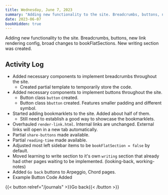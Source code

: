 ```yaml
---
title: Wednesday, June 7, 2023
summary: "Adding new functionality to the site. Breadcrumbs, buttons, new link rendering config, broad changes to bookFlatSections. New writing section was created."
date: 2023-06-07
bookHidden: true
---
```


Adding new functionality to the site. Breadcrumbs, buttons, new link rendering config, broad changes to bookFlatSections. New writing section was created.

## Activity Log

- Added necessary components to implement breadcrumbs throughout the site.
  - Created partial template to temporarily store the code.
- Added necessary components to implement buttons throughout the site.
  - Button class `button` created.
  - Button class `bbutton` created. Features smaller padding and different symbol.
- Started adding bookmarklets to the site. Added about half of them.
  - Still need to establish a good way to showcase the bookmarklets.
- Overhauled `render-link.html`. Internal links are unchanged. External links will open in a new tab automatically.
- Partial `share-buttons` made available.
- Partial `reading-time` made available.
- Adjusted most left sidebar items to be `bookFlatSection = false` by default.
- Moved learning to write section to it's own `writing` section that already had other pages waiting to be implemented. (looking-back, working-notes)
- Added `Go back` buttons to Arpeggio, Chord pages.
- Example Button Code Added

{{< button relref="/journals" >}}Go back{{< /button >}}
